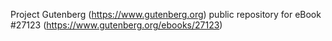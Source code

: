 Project Gutenberg (https://www.gutenberg.org) public repository for eBook #27123 (https://www.gutenberg.org/ebooks/27123)
